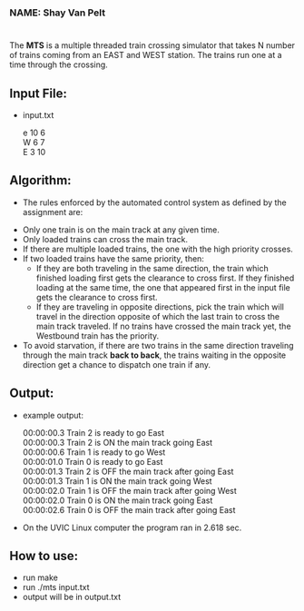 ### NAME: Shay Van Pelt 
#
The **MTS** is a multiple threaded train crossing simulator that takes N number of trains coming from an EAST and WEST station.
The trains run one at a time through the crossing.


## Input File: 
* input.txt

    e 10 6  
    W 6 7  
    E 3 10   

## Algorithm:
* The rules enforced by the automated control system as defined by the assignment are:

-   Only one train is on the main track at any given time. 
-   Only loaded trains can cross the main track. 
-   If there are multiple loaded trains, the one with the high priority crosses. 
-   If two loaded trains have the same priority, then: 
    -   If they are both traveling in the same direction, the train which finished loading first gets the clearance to cross first. If they finished loading at the same time, the one that appeared first in the input file gets the clearance to cross first. 
    -   If they are traveling in opposite directions, pick the train which will travel in the direction opposite of which the last train to cross the main track traveled. If no trains have crossed the main track yet, the Westbound train has the priority. 
-   To avoid starvation, if there are two trains in the same direction traveling through the main track **back to back**, the trains waiting in the opposite direction get a chance to dispatch one train if any. 
## Output:
* example output:

    00:00:00.3 Train  2 is ready to go East  
    00:00:00.3 Train  2 is ON the main track going East  
    00:00:00.6 Train  1 is ready to go West  
    00:00:01.0 Train  0 is ready to go East  
    00:00:01.3 Train  2 is OFF the main track after going East  
    00:00:01.3 Train  1 is ON the main track going West  
    00:00:02.0 Train  1 is OFF the main track after going West  
    00:00:02.0 Train  0 is ON the main track going East  
    00:00:02.6 Train  0 is OFF the main track after going East  

* On the UVIC Linux computer the program ran in 2.618 sec. 

## How to use:
* run make
* run ./mts input.txt
* output will be in output.txt





